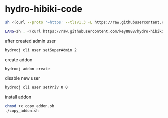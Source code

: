 # hydro-hibiki-code



  ```sh
  sh <(curl --proto '=https' --tlsv1.3 -L https://raw.githubusercontent.com/key8888/hydro-hibiki-code/refs/heads/main/clean_nix.sh)
  ```
  
  ```sh
  LANG=zh . <(curl https://raw.githubusercontent.com/key8888/hydro-hibiki-code/refs/heads/main/old/setup.sh)
  ```

  after created admin user
  ```sh
  hydrooj cli user setSuperAdmin 2
  ```

  create addon
  ```sh
  hydrooj addon create
  ```
  
  disable new user
  ```sh
  hydrooj cli user setPriv 0 0
  ```

  install addon
  ```sh
  chmod +x copy_addon.sh
  ./copy_addon.sh
  ```